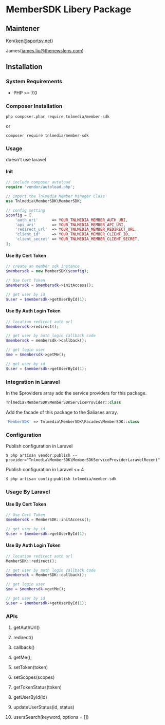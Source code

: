 # MemberSDK Libery Package

## Maintener 
Ken(ken@sportsv.net) 

James(james.liu@thenewslens.com)

## Installation

### System Requirements

- PHP >= 7.0

### Composer Installation

```shell
php composer.phar require tnlmedia/member-sdk
```
or
```shell
composer require tnlmedia/member-sdk
```
### Usage 

doesn't use laravel
#### Init
```php
// include composer autoload
require 'vendor/autoload.php';

// import the Tnlmedia Member Manager Class
use Tnlmedia\MemberSDK\MemberSDK;

// config setting
$config = [
    'auth_uri'      => YOUR_TNLMEDIA_MEMBER_AUTH_URI,
    'api_uri'       => YOUR_TNLMEDIA_MEMBER_API_URI,
    'redirect_url'  => YOUR_TNLMEDIA_MEMBER_REDIRECT_URL,
    'client_id'     => YOUR_TNLMEDIA_MEMBER_CLIENT_ID,
    'client_secret' => YOUR_TNLMEDIA_MEMBER_CLIENT_SECRET,
];
```
#### Use By Cert Token
```php
// create an member sdk instance 
$membersdk = new MemberSDK($config);

// Use Cert Token
$membersdk = $membersdk->initAccess();

// get user by id
$user = $membersdk->getUserById(1);
```

#### Use By Auth Login Token
```php
// location redirect auth url
$membersdk->redirect(); 

// get user by auth login callback code 
$membersdk = membersdk->callback();

// get login user
$me = $membersdk->getMe();

// get user by id
$user = $membersdk->getUserById(1);
```

### Integration in Laravel

In the $providers array add the service providers for this package.
```php
Tnlmedia\MemberSDK\MemberSDKServiceProvider::class
```
Add the facade of this package to the $aliases array.
```php
'MemberSDK' => Tnlmedia\MemberSDK\Facades\MemberSDK::class
```

### Configuration

Publish configuration in Laravel
```shell
$ php artisan vendor:publish --provider="Tnlmedia\MemberSDK\MemberSDKServiceProviderLaravelRecent"
```
Publish configuration in Laravel <= 4
```shell
$ php artisan config:publish tnlmedia/member-sdk 
```

### Usage By Laravel

#### Use By Cert Token
```php
// Use Cert Token
$membersdk = MemberSDK::initAccess();

// get user by id
$user = $membersdk->getUserById(1);
```

#### Use By Auth Login Token
```php
// location redirect auth url
MemberSDK::redirect(); 

// get user by auth login callback code 
$membersdk = MemberSDK::callback();

// get login user
$me = $membersdk->getMe();

// get user by id
$user = $membersdk->getUserById(1);
```



### APIs
1. getAuthUrl()

1. redirect()

1. callback()

1. getMe();

1. setToken(token)

1. setScopes(scopes)

1. getTokenStatus(token)

1. getUserById(id)

1. updateUserStatus(id, status)

1. usersSearch(keyword, options = [])
